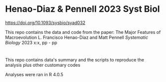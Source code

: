 # Henao-Diaz & Pennell 2023 Syst Biol
https://doi.org/10.1093/sysbio/syad032

This repo contains the data and code from the paper:
The Major Features of Macroevolution L. Francisco Henao-Diaz and Matt Pennell _Systematic Biology_ 2023 x:x, pp - pp 

#
This repo contains data's summary and the scripts to reproduce the analysis plus other customary codes

Analyses were ran in R 4.0.5 
